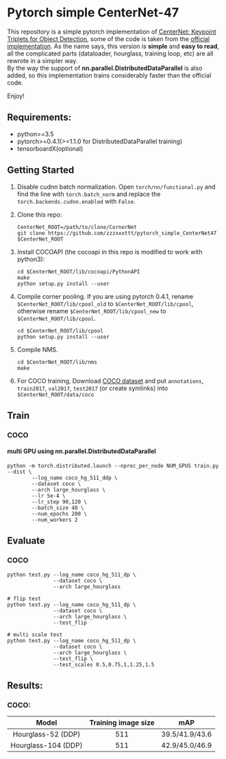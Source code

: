 # Pytorch simple CenterNet-47

This repository is a simple pytorch implementation of [CenterNet: Keypoint Triplets for Object Detection](https://arxiv.org/abs/1904.08189), some of the code is taken from the [official implementation](https://github.com/Duankaiwen/CenterNet).
As the name says, this version is **simple** and **easy to read**, all the complicated parts (dataloader, hourglass, training loop, etc) are all rewrote in a simpler way.    
By the way the support of **nn.parallel.DistributedDataParallel** is also added, so this implementation trains considerably faster than the official code.

Enjoy!     
 
## Requirements:
- python>=3.5
- pytorch>=0.4.1(>=1.1.0 for DistributedDataParallel training)
- tensorboardX(optional)

## Getting Started
1. Disable cudnn batch normalization.
Open `torch/nn/functional.py` and find the line with `torch.batch_norm` and replace the `torch.backends.cudnn.enabled` with `False`.

2. Clone this repo:
    ```
    CenterNet_ROOT=/path/to/clone/CornerNet
    git clone https://github.com/zzzxxxttt/pytorch_simple_CenterNet47 $CenterNet_ROOT
    ```

3. Install COCOAPI (the cocoapi in this repo is modified to work with python3):
    ```
    cd $CenterNet_ROOT/lib/cocoapi/PythonAPI
    make
    python setup.py install --user
    ```

4. Compile corner pooling.
    If you are using pytorch 0.4.1, rename ```$CenterNet_ROOT/lib/cpool_old``` to ```$CenterNet_ROOT/lib/cpool```, otherwise rename ```$CenterNet_ROOT/lib/cpool_new``` to ```$CenterNet_ROOT/lib/cpool```.
    ```
    cd $CenterNet_ROOT/lib/cpool
    python setup.py install --user
    ```

5. Compile NMS.
    ```
    cd $CenterNet_ROOT/lib/nms
    make
    ```

6. For COCO training, Download [COCO dataset](http://cocodataset.org/#download) and put ```annotations```, ```train2017```, ```val2017```, ```test2017``` (or create symlinks) into ```$CenterNet_ROOT/data/coco```

## Train 
### COCO

#### multi GPU using nn.parallel.DistributedDataParallel
```
python -m torch.distributed.launch --nproc_per_node NUM_GPUS train.py --dist \
        --log_name coco_hg_511_ddp \
        --dataset coco \
        --arch large_hourglass \
        --lr 5e-4 \
        --lr_step 90,120 \
        --batch_size 48 \
        --num_epochs 200 \
        --num_workers 2
```

## Evaluate
### COCO
```
python test.py --log_name coco_hg_511_dp \
               --dataset coco \
               --arch large_hourglass

# flip test
python test.py --log_name coco_hg_511_dp \
               --dataset coco \
               --arch large_hourglass \
               --test_flip

# multi scale test
python test.py --log_name coco_hg_511_dp \
               --dataset coco \
               --arch large_hourglass \
               --test_flip \
               --test_scales 0.5,0.75,1,1.25,1.5
```

## Results:

### COCO:
Model|Training image size|mAP
:---:|:---:|:---:
Hourglass-52 (DDP)|511|39.5/41.9/43.6
Hourglass-104 (DDP)|511|42.9/45.0/46.9



